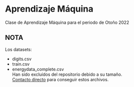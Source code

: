 # Aprendizaje Máquina
Clase de Aprendizaje Máquina para el periodo de Otoño 2022

## __NOTA__
Los datasets:
- digits.csv
- train.csv
- energydata_complete.csv  
Han sido excluídos del repositorio debido a su tamaño.  
[Contacto directo](mailto:marcko_385@hotmail.com) para conseguir estos archivos.